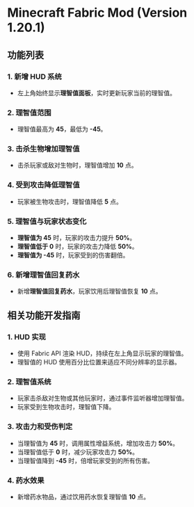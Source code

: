 # Minecraft Fabric Mod (Version 1.20.1)

## 功能列表

### 1. 新增 HUD 系统
- 左上角始终显示**理智值面板**，实时更新玩家当前的理智值。

### 2. 理智值范围
- 理智值最高为 **45**，最低为 **-45**。

### 3. 击杀生物增加理智值
- 击杀玩家或敌对生物时，理智值增加 **10** 点。

### 4. 受到攻击降低理智值
- 玩家被生物攻击时，理智值降低 **5** 点。

### 5. 理智值与玩家状态变化
- **理智值为 45** 时，玩家的攻击力提升 **50%**。
- **理智值低于 0** 时，玩家的攻击力降低 **50%**。
- **理智值为 -45** 时，玩家受到的伤害翻倍。

### 6. 新增理智值回复药水
- 新增**理智值回复药水**，玩家饮用后理智值恢复 **10** 点。

## 相关功能开发指南

### 1. HUD 实现
- 使用 Fabric API 渲染 HUD，持续在左上角显示玩家的理智值。
- 理智值的 HUD 使用百分比位置来适应不同分辨率的显示器。

### 2. 理智值系统
- 玩家击杀敌对生物或其他玩家时，通过事件监听器增加理智值。
- 玩家受到生物攻击时，理智值下降。

### 3. 攻击力和受伤判定
- 当理智值为 **45** 时，调用属性增益系统，增加攻击力 **50%**。
- 当理智值低于 **0** 时，减少玩家攻击力 **50%**。
- 当理智值降到 **-45** 时，倍增玩家受到的所有伤害。

### 4. 药水效果
- 新增药水物品，通过饮用药水恢复理智值 **10** 点。

